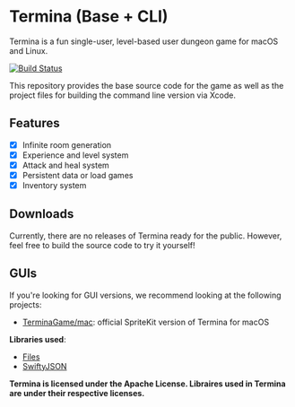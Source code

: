 # Termina (Base + CLI)
Termina is a fun single-user, level-based user dungeon game for macOS and Linux.

[![Build Status](https://travis-ci.com/TerminaGame/base.svg?branch=master)](https://travis-ci.com/TerminaGame/base)

This repository provides the base source code for the game as well as the project files for building the command line version via Xcode.

## Features
- [x] Infinite room generation
- [x] Experience and level system
- [x] Attack and heal system
- [x] Persistent data or load games
- [x] Inventory system

## Downloads
Currently, there are no releases of Termina ready for the public. However, feel free to build the source code to try it yourself!

## GUIs
If you're looking for GUI versions, we recommend looking at the following projects:
- [TerminaGame/mac](https://github.com/TerminaGame/mac): official SpriteKit version of Termina for macOS

**Libraries used**:
- [Files](https://github.com/JohnSundell/Files)
- [SwiftyJSON](https://github.com/SwiftyJSON/SwiftyJSON)

**Termina is licensed under the Apache License. Libraires used in Termina are under their respective licenses.**
